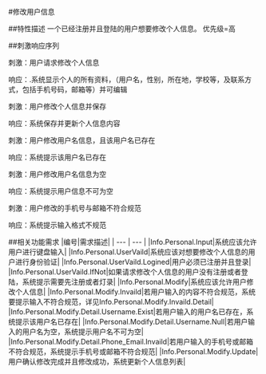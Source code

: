 #修改用户信息



##特性描述
一个已经注册并且登陆的用户想要修改个人信息。
优先级=高


##刺激响应序列

刺激：用户请求修改个人信息

响应：.系统显示个人的所有资料，（用户名，性别，所在地，学校等，及联系方式，包括手机号码，邮箱等）并可编辑

刺激：用户修改个人信息并保存

响应：系统保存并更新个人信息内容

刺激：用户修改用户名信息，且该用户名已存在 

响应：系统提示该用户名已存在

刺激：用户修改用户名信息为空

响应：系统提示用户信息不可为空

刺激：用户修改的手机号与邮箱不符合规范

响应：系统提示输入格式不规范



##相关功能需求
|编号|需求描述|
| --- | --- |
|Info.Personal.Input|系统应该允许用户进行键盘输入|
|Info.Personal.UserVaild|系统应该对想要修改个人信息的用户进行身份验证|
|Info.Personal.UserVaild.Logined|用户必须已注册并且登录|
|Info.Personal.UserVaild.IfNot|如果请求修改个人信息的用户没有注册或者登陆，系统提示需要先注册或者灯录|
|Info.Personal.Modify|系统应该允许用户修改个人信息|
|Info.Personal.Modify.Invaild|若用户输入的内容不符合规范，系统要提示输入不符合规范，详见Info.Personal.Modify.Invaild.Detail|
|Info.Personal.Modify.Detail.Username.Exist|若用户输入的用户名已存在，系统提示该用户名已存在|
|Info.Personal.Modify.Detail.Username.Null|若用户输入的用户名为空，系统提示用户名不可为空|
|Info.Personal.Modify.Detail.Phone_Email.Invaild|若用户输入的手机号或邮箱不符合规范，系统提示手机号或邮箱不符合规范|
|Info.Personal.Modify.Update|用户确认修改完成并且修改成功，系统更新个人信息列表|

